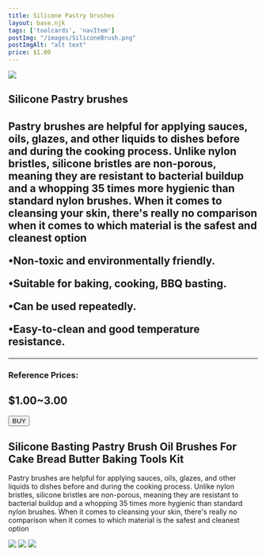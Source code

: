 ```yaml
---
title: Silicone Pastry brushes
layout: base.njk
tags: ['toolcards', 'navItem']
postImg: "/images/SiliconeBrush.png"
postImgAlt: "alt text"
price: $1.00 
---
```

<section class="tool_container">
       <img src ="/images/whitePastryBrush.jpg">
      <div class="text">
        <h1>Silicone Pastry brushes<h1>
        <p>Pastry brushes are helpful for applying sauces, oils, glazes, and other liquids to dishes before and during the cooking process. Unlike nylon bristles, silicone bristles are non-porous, meaning they are resistant to bacterial buildup and a whopping 35 times more hygienic than standard nylon brushes. When it comes to cleansing your skin, there's really no comparison when it comes to which material is the safest and cleanest option</p>
        <p>•Non-toxic and environmentally friendly.</p>
        <p>•Suitable for baking, cooking, BBQ basting.</p>
        <p>•Can be used repeatedly.</p>
        <p>•Easy-to-clean and good temperature resistance.</p>
        <hr />
        <!--  need add colors in the checked css-->
        <span class="fa fa-star checked"></span>
        <span class="fa fa-star checked"></span>
        <span class="fa fa-star checked"></span>
        <span class="fa fa-star"></span>
        <span class="fa fa-star"></span>
       <h3>Reference Prices: <h2>$1.00~3.00</h2> </h3> 
        <form method="get" action="https://www.aliexpress.com/item/2251832711539839.html?gatewayAdapt=4itemAdapt"><button class="button" type ="submit">BUY</button></form>
      </div>
        </section>
    <!-- content-->
    <div class="toolbody">
        <div class="bodycontext">
         <h2>Silicone Basting Pastry Brush Oil Brushes For Cake Bread Butter Baking Tools Kit</h2>
         <p>Pastry brushes are helpful for applying sauces, oils, glazes, and other liquids to dishes before and during the cooking process. Unlike nylon bristles, silicone bristles are non-porous, meaning they are resistant to bacterial buildup and a whopping 35 times more hygienic than standard nylon brushes. When it comes to cleansing your skin, there's really no comparison when it comes to which material is the safest and cleanest option</p>
        </div>
        <div class="bodyimg">
         <img src ="/images/tooldetail/brush.png">
          <img src ="/images/tooldetail/brush2.png"> 
          <img src ="/images/tooldetail/brush3.png"> 
        </div>
      </div>



